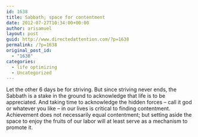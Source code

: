 ```yaml
---
id: 1638
title: Sabbath; space for contentment
date: 2012-07-27T10:34:00+00:00
author: arisamuel
layout: post
guid: http://www.directedattention.com/?p=1638
permalink: /?p=1638
original_post_id:
  - "1638"
categories:
  - life optimizing
  - Uncategorized
---
```

Let the other 6 days be for striving. But since striving never ends, the Sabbath is a stake in the ground to acknowledge that life is to be appreciated. And taking time to acknowledge the hidden forces &#8211; call it god or whatever you like &#8211; in our lives is critical to finding contentment. Achievement does not necessarily equal contentment; but setting aside the space to enjoy the fruits of our labor will at least serve as a mechanism to promote it.